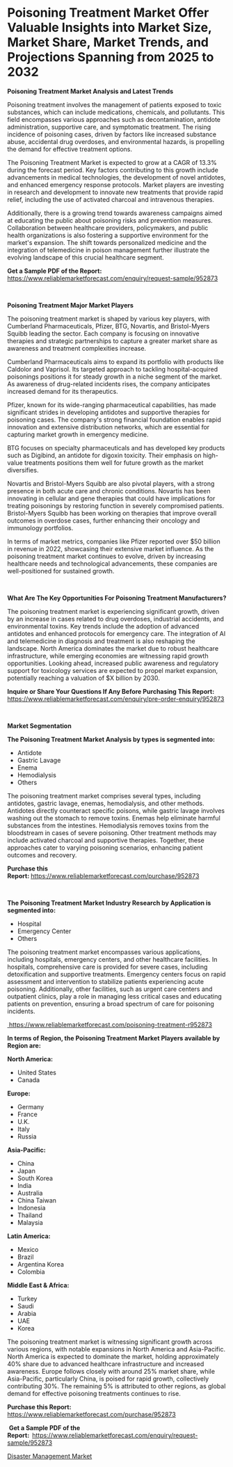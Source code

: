 <p><h1>Poisoning Treatment Market Offer Valuable Insights into Market Size, Market Share, Market Trends, and Projections Spanning from 2025 to 2032</h1></p><p><strong>Poisoning Treatment Market Analysis and Latest Trends</strong></p>
<p><p>Poisoning treatment involves the management of patients exposed to toxic substances, which can include medications, chemicals, and pollutants. This field encompasses various approaches such as decontamination, antidote administration, supportive care, and symptomatic treatment. The rising incidence of poisoning cases, driven by factors like increased substance abuse, accidental drug overdoses, and environmental hazards, is propelling the demand for effective treatment options.</p><p>The Poisoning Treatment Market is expected to grow at a CAGR of 13.3% during the forecast period. Key factors contributing to this growth include advancements in medical technologies, the development of novel antidotes, and enhanced emergency response protocols. Market players are investing in research and development to innovate new treatments that provide rapid relief, including the use of activated charcoal and intravenous therapies.</p><p>Additionally, there is a growing trend towards awareness campaigns aimed at educating the public about poisoning risks and prevention measures. Collaboration between healthcare providers, policymakers, and public health organizations is also fostering a supportive environment for the market's expansion. The shift towards personalized medicine and the integration of telemedicine in poison management further illustrate the evolving landscape of this crucial healthcare segment.</p></p>
<p><strong>Get a Sample PDF of the Report:&nbsp;</strong> <a href="https://www.reliablemarketforecast.com/enquiry/request-sample/952873?utm_campaign=3089&utm_medium=2&utm_source=Github&utm_content=ia&utm_term=07032025&utm_id=poisoning-treatment">https://www.reliablemarketforecast.com/enquiry/request-sample/952873</a></p>
<p>&nbsp;</p>
<p><strong>Poisoning Treatment Major Market Players</strong></p>
<p><p>The poisoning treatment market is shaped by various key players, with Cumberland Pharmaceuticals, Pfizer, BTG, Novartis, and Bristol-Myers Squibb leading the sector. Each company is focusing on innovative therapies and strategic partnerships to capture a greater market share as awareness and treatment complexities increase.</p><p>Cumberland Pharmaceuticals aims to expand its portfolio with products like Caldolor and Vaprisol. Its targeted approach to tackling hospital-acquired poisonings positions it for steady growth in a niche segment of the market. As awareness of drug-related incidents rises, the company anticipates increased demand for its therapeutics.</p><p>Pfizer, known for its wide-ranging pharmaceutical capabilities, has made significant strides in developing antidotes and supportive therapies for poisoning cases. The company's strong financial foundation enables rapid innovation and extensive distribution networks, which are essential for capturing market growth in emergency medicine.</p><p>BTG focuses on specialty pharmaceuticals and has developed key products such as Digibind, an antidote for digoxin toxicity. Their emphasis on high-value treatments positions them well for future growth as the market diversifies.</p><p>Novartis and Bristol-Myers Squibb are also pivotal players, with a strong presence in both acute care and chronic conditions. Novartis has been innovating in cellular and gene therapies that could have implications for treating poisonings by restoring function in severely compromised patients. Bristol-Myers Squibb has been working on therapies that improve overall outcomes in overdose cases, further enhancing their oncology and immunology portfolios.</p><p>In terms of market metrics, companies like Pfizer reported over $50 billion in revenue in 2022, showcasing their extensive market influence. As the poisoning treatment market continues to evolve, driven by increasing healthcare needs and technological advancements, these companies are well-positioned for sustained growth.</p></p>
<p>&nbsp;</p>
<p><strong>What Are The Key Opportunities For Poisoning Treatment Manufacturers?</strong></p>
<p><p>The poisoning treatment market is experiencing significant growth, driven by an increase in cases related to drug overdoses, industrial accidents, and environmental toxins. Key trends include the adoption of advanced antidotes and enhanced protocols for emergency care. The integration of AI and telemedicine in diagnosis and treatment is also reshaping the landscape. North America dominates the market due to robust healthcare infrastructure, while emerging economies are witnessing rapid growth opportunities. Looking ahead, increased public awareness and regulatory support for toxicology services are expected to propel market expansion, potentially reaching a valuation of $X billion by 2030.</p></p>
<p><strong>Inquire or Share Your Questions If Any Before Purchasing This Report:</strong> <a href="https://www.reliablemarketforecast.com/enquiry/pre-order-enquiry/952873?utm_campaign=3089&utm_medium=2&utm_source=Github&utm_content=ia&utm_term=07032025&utm_id=poisoning-treatment">https://www.reliablemarketforecast.com/enquiry/pre-order-enquiry/952873</a></p>
<p>&nbsp;</p>
<p><strong>Market Segmentation</strong></p>
<p><strong>The Poisoning Treatment Market Analysis by types is segmented into:</strong></p>
<p><ul><li>Antidote</li><li>Gastric Lavage</li><li>Enema</li><li>Hemodialysis</li><li>Others</li></ul></p>
<p><p>The poisoning treatment market comprises several types, including antidotes, gastric lavage, enemas, hemodialysis, and other methods. Antidotes directly counteract specific poisons, while gastric lavage involves washing out the stomach to remove toxins. Enemas help eliminate harmful substances from the intestines. Hemodialysis removes toxins from the bloodstream in cases of severe poisoning. Other treatment methods may include activated charcoal and supportive therapies. Together, these approaches cater to varying poisoning scenarios, enhancing patient outcomes and recovery.</p></p>
<p><strong>Purchase this Report:&nbsp;</strong><a href="https://www.reliablemarketforecast.com/purchase/952873?utm_campaign=3089&utm_medium=2&utm_source=Github&utm_content=ia&utm_term=07032025&utm_id=poisoning-treatment">https://www.reliablemarketforecast.com/purchase/952873</a></p>
<p>&nbsp;</p>
<p><strong>The Poisoning Treatment Market Industry Research by Application is segmented into:</strong></p>
<p><ul><li>Hospital</li><li>Emergency Center</li><li>Others</li></ul></p>
<p><p>The poisoning treatment market encompasses various applications, including hospitals, emergency centers, and other healthcare facilities. In hospitals, comprehensive care is provided for severe cases, including detoxification and supportive treatments. Emergency centers focus on rapid assessment and intervention to stabilize patients experiencing acute poisoning. Additionally, other facilities, such as urgent care centers and outpatient clinics, play a role in managing less critical cases and educating patients on prevention, ensuring a broad spectrum of care for poisoning incidents.</p></p>
<p><a href="https://www.reliablemarketforecast.com/poisoning-treatment-r952873?utm_campaign=3089&utm_medium=2&utm_source=Github&utm_content=ia&utm_term=07032025&utm_id=poisoning-treatment">&nbsp;https://www.reliablemarketforecast.com/poisoning-treatment-r952873</a></p>
<p><strong>In terms of Region, the Poisoning Treatment Market Players available by Region are:</strong></p>
<p>
    <p> <strong> North America: </strong>
        <ul>
            <li>United States</li>
            <li>Canada</li>
        </ul>
        </p> 
    <p> <strong> Europe: </strong>
        <ul>
            <li>Germany</li>
            <li>France</li>
            <li>U.K.</li>
            <li>Italy</li>
            <li>Russia</li>
        </ul>
        </p> 
    <p> <strong> Asia-Pacific: </strong>
        <ul>
            <li>China</li>
            <li>Japan</li>
            <li>South Korea</li>
            <li>India</li>
            <li>Australia</li>
            <li>China Taiwan</li>
            <li>Indonesia</li>
            <li>Thailand</li>
            <li>Malaysia</li>
        </ul>
        </p> 
    <p> <strong> Latin America: </strong>
        <ul>
            <li>Mexico</li>
            <li>Brazil</li>
            <li>Argentina Korea</li>
            <li>Colombia</li>
        </ul>
        </p> 
    <p> <strong> Middle East & Africa: </strong>
        <ul>
            <li>Turkey</li>
            <li>Saudi</li>
            <li>Arabia</li>
            <li>UAE</li>
            <li>Korea</li>
        </ul>
    </p>
    </p>
<p><p>The poisoning treatment market is witnessing significant growth across various regions, with notable expansions in North America and Asia-Pacific. North America is expected to dominate the market, holding approximately 40% share due to advanced healthcare infrastructure and increased awareness. Europe follows closely with around 25% market share, while Asia-Pacific, particularly China, is poised for rapid growth, collectively contributing 30%. The remaining 5% is attributed to other regions, as global demand for effective poisoning treatments continues to rise.</p></p>
<p><strong>Purchase this Report: </strong><a href="https://www.reliablemarketforecast.com/purchase/952873?utm_campaign=3089&utm_medium=2&utm_source=Github&utm_content=ia&utm_term=07032025&utm_id=poisoning-treatment">https://www.reliablemarketforecast.com/purchase/952873</a></p>
<p>&nbsp;<strong>Get a Sample PDF of the Report:&nbsp;&nbsp;</strong><a href="https://www.reliablemarketforecast.com/enquiry/request-sample/952873?utm_campaign=3089&utm_medium=2&utm_source=Github&utm_content=ia&utm_term=07032025&utm_id=poisoning-treatment">https://www.reliablemarketforecast.com/enquiry/request-sample/952873</a></p>
<p><strong></strong></p>
<p><p><a href="https://github.com/hannajuana198484/Market-Research-Report-List-1/blob/main/disaster-management-market.md?utm_campaign=3089&utm_medium=2&utm_source=Github&utm_content=ia&utm_term=07032025&utm_id=poisoning-treatment">Disaster Management Market</a></p></p>